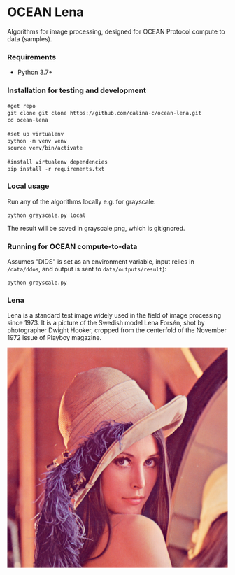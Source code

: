 # OCEAN Lena
Algorithms for image processing, designed for OCEAN Protocol compute to data (samples).

### Requirements

- Python 3.7+

### Installation for testing and development
```
#get repo
git clone git clone https://github.com/calina-c/ocean-lena.git
cd ocean-lena

#set up virtualenv
python -m venv venv
source venv/bin/activate

#install virtualenv dependencies
pip install -r requirements.txt
```

### Local usage
Run any of the algorithms locally e.g. for grayscale:

```console
python grayscale.py local
```

The result will be saved in grayscale.png, which is gitignored.


### Running for OCEAN compute-to-data

Assumes "DIDS" is set as an environment variable, input relies in `/data/ddos`, and output is sent to `data/outputs/result`):

```console
python grayscale.py
```

### Lena
Lena is a standard test image widely used in the field of image processing since 1973.
It is a picture of the Swedish model Lena Forsén, shot by photographer Dwight Hooker, cropped from the centerfold of the November 1972 issue of Playboy magazine.

![The famous Lena image](lena.png)
